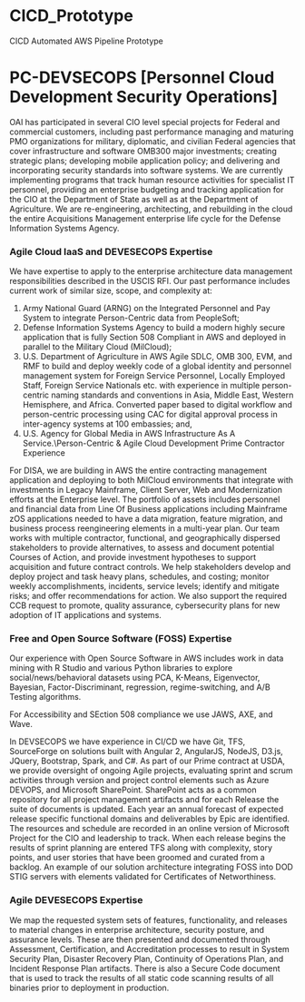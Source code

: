 # CICD_Prototype
CICD Automated AWS Pipeline Prototype

# PC-DEVSECOPS [Personnel Cloud Development Security Operations]
OAI has participated in several CIO level special projects for Federal and commercial customers, including past performance managing and maturing PMO organizations for military, diplomatic, and civilian Federal agencies that cover infrastructure and software OMB300 major investments; creating strategic plans; developing mobile application policy; and delivering and incorporating security standards into software systems. We are currently implementing programs that track human resource activities for specialist IT personnel, providing an enterprise budgeting and tracking application for the CIO at the Department of State as well as at the Department of Agriculture. We are re-engineering, architecting, and rebuilding in the cloud the entire Acquisitions Management enterprise life cycle for the Defense Information Systems Agency. 

### Agile Cloud IaaS and DEVESECOPS Expertise
We have expertise to apply to the enterprise architecture data management responsibilities described in the USCIS RFI.   Our past performance includes current work of similar size, scope, and complexity at:
1.  Army National Guard (ARNG) on the Integrated Personnel and Pay System to integrate Person-Centric data from PeopleSoft;
2.  Defense Information Systems Agency to build a modern highly secure application that is fully Section 508 Compliant in AWS and deployed in parallel to the Military Cloud (MilCloud);
3.  U.S. Department of Agriculture in AWS Agile SDLC, OMB 300, EVM, and RMF to build and deploy weekly code of a global identity and personnel management system for Foreign Service Personnel, Locally Employed Staff, Foreign Service Nationals etc.  with experience in multiple person-centric naming standards and conventions in Asia, Middle East, Western Hemisphere, and Africa.  Converted paper based to digital workflow and person-centric processing using CAC for digital approval process in inter-agency systems at 100 embassies; and,
4.  U.S. Agency for Global Media in AWS Infrastructure As A Service.\Person-Centric & Agile Cloud Development Prime Contractor Experience

For DISA, we are building in AWS the entire contracting management application and deploying to both MilCloud environments that integrate with investments in Legacy Mainframe, Client Server, Web and Modernization efforts at the Enterprise level.  The portfolio of assets includes personnel and financial data from Line Of Business applications including Mainframe zOS applications needed to have a data migration, feature migration, and business process reengineering elements in a multi-year plan. Our team works with multiple contractor, functional, and geographically dispersed stakeholders to provide alternatives, to assess and document potential Courses of Action, and provide investment hypotheses to support acquisition and future contract controls.  We help stakeholders develop and deploy project and task heavy plans, schedules, and costing; monitor weekly accomplishments, incidents, service levels; identify and mitigate risks; and offer recommendations for action. We also support the required CCB request to promote, quality assurance, cybersecurity plans for new adoption of IT applications and systems. 


### Free and Open Source Software (FOSS) Expertise
Our experience with Open Source Software in AWS includes work in data mining with R Studio and various Python libraries to explore social/news/behavioral datasets using PCA, K-Means, Eigenvector, Bayesian, Factor-Discriminant, regression, regime-switching, and A/B Testing algorithms.  

For Accessibility and SEction 508 compliance we use JAWS, AXE, and Wave.  

In DEVSECOPS we have experience in CI/CD we have Git, TFS, SourceForge on solutions built with Angular 2, AngularJS, NodeJS, D3.js, JQuery, Bootstrap, Spark, and C#.
As part of our Prime contract at USDA, we provide oversight of ongoing Agile projects, evaluating sprint and scrum activities through version and project control elements such as Azure DEVOPS, and Microsoft SharePoint. SharePoint acts as a common repository for all project management artifacts and for each Release the suite of documents is updated. Each year an annual forecast of expected release specific functional domains and deliverables by Epic are identified. The resources and schedule are recorded in an online version of Microsoft Project for the CIO and leadership to track. When each release begins the results of sprint planning are entered TFS along with complexity, story points, and user stories that have been groomed and curated from a backlog. An example of our solution architecture integrating FOSS into DOD STIG servers with elements validated for Certificates of Networthiness.

### Agile DEVESECOPS Expertise
We map the requested system sets of features, functionality, and releases to material changes in enterprise architecture, security posture, and assurance levels. These are then presented and documented through Assessment, Certification, and Accreditation processes to result in System Security Plan, Disaster Recovery Plan, Continuity of Operations Plan, and Incident Response Plan artifacts. There is also a Secure Code document that is used to track the results of all static code scanning results of all binaries prior to deployment in production. 

